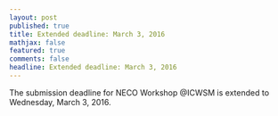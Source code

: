 ```yaml
---
layout: post
published: true
title: Extended deadline: March 3, 2016
mathjax: false
featured: true
comments: false
headline: Extended deadline: March 3, 2016
---
```


The submission deadline for NECO Workshop @ICWSM is extended to Wednesday, March 3, 2016. 
